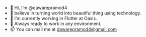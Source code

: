 - 👋 Hi, I’m @dawarepramod4
- 👀 believe in turning world into beautiful thing using technology.
- 🌱 I’m currently working in Flutter at Oasis.
- 💞️ Always ready to work in any environment.
- 📫 You can mail me at dawarepramod4@gmail.com

<!---
dawarepramod4/dawarepramod4 is a ✨ special ✨ repository because its `README.md` (this file) appears on your GitHub profile.
You can click the Preview link to take a look at your changes.
--->
